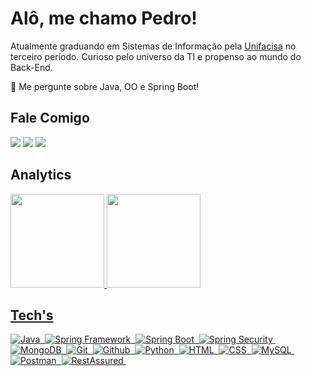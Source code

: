 <h1>Alô, me chamo Pedro!</h1>
<p>Atualmente graduando em Sistemas de Informação pela <a href="https://www.unifacisa.edu.br/home">Unifacisa</a> no terceiro período. Curioso pelo universo da TI e propenso ao mundo do Back-End.</p>
<p>💬 Me pergunte sobre Java, OO e Spring Boot!</p>

<h2>Fale Comigo</h2>
<div> 
  <a href="https://instagram.com/ppedropereiraa" target="_blank"><img src="https://img.shields.io/badge/-Instagram-%23E4405F?style=for-the-badge&logo=instagram&logoColor=white"></a>
 <!-- <a href="https://discord.gg/pedropereira23" target="_blank"><img src="https://img.shields.io/badge/Discord-7289DA?style=for-the-badge&logo=discord&logoColor=white"></a> -->
  <a href = "mailto:pedropereira2312@gmail.com"><img src= "https://img.shields.io/badge/E--mail-D14836?style=for-the-badge&logo=gmail&logoColor=white" target="_blank"></a>
  <a href="https://www.linkedin.com/in/ppedropereiraa" target="_blank"><img src="https://img.shields.io/badge/-LinkedIn-%230077B5?style=for-the-badge&logo=linkedin&logoColor=white"></a> 
</div>

<h2>Analytics</h2>
<div>
  <a href="https://github.com/pedrohpdo">
  <img height="150" src="https://github-readme-stats.vercel.app/api?username=pedrohpdo&show_icons=true&theme=dracula&include_all_commits=true&count_private=true"/>
  <img height="150em" src="https://github-readme-stats.vercel.app/api/top-langs/?username=pedrohpdo&layout=compact&langs_count=7&theme=dracula"/>

## Tech's

![Java](https://img.shields.io/badge/Java-ED8B00?style=for-the-badge&logo=java&logoColor=white)&nbsp;
![Spring Framework](https://img.shields.io/badge/Spring_Framework-6DB33F?style=for-the-badge&logo=spring&logoColor=white)&nbsp;
![Spring Boot](https://img.shields.io/badge/Spring_Boot-6DB33F?style=for-the-badge&logo=springboot&logoColor=white)&nbsp;
![Spring Security](https://img.shields.io/badge/Spring_Security-6DB33F?style=for-the-badge&logo=springsecurity&logoColor=white)&nbsp;
![MongoDB](https://img.shields.io/badge/MongoDB-4EA94B?style=for-the-badge&logo=mongodb&logoColor=white)&nbsp;
![Git](https://img.shields.io/badge/Git-E34F26?style=for-the-badge&logo=git&logoColor=white)&nbsp;
![Github](https://img.shields.io/badge/Github-000000?style=for-the-badge&logo=github&logoColor=white)&nbsp;
![Python](https://img.shields.io/badge/Python-3776AB?style=for-the-badge&logo=python&logoColor=white)&nbsp;
![HTML](https://img.shields.io/badge/HTML5-E34F26?style=for-the-badge&logo=html5&logoColor=white)&nbsp;
![CSS](https://img.shields.io/badge/CSS3-1572B6?style=for-the-badge&logo=css3&logoColor=white)&nbsp;
![MySQL](https://img.shields.io/badge/MySQL-00000F?style=for-the-badge&logo=mysql&logoColor=white)&nbsp;
![Postman](https://img.shields.io/badge/Postman-FF6C37?style=for-the-badge&logo=postman&logoColor=white)&nbsp;
![RestAssured](https://img.shields.io/badge/RestAssured-4EA94B?style=for-the-badge&logo=globe&logoColor=white)&nbsp;




